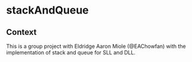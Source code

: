 # stackAndQueue

## Context
This is a group project with Eldridge Aaron Miole (@EAChowfan) with the implementation of stack and queue for 
SLL and DLL.
